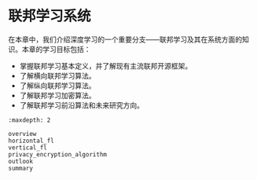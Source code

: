 # 联邦学习系统

在本章中，我们介绍深度学习的一个重要分支——联邦学习及其在系统方面的知识。本章的学习目标包括：

- 掌握联邦学习基本定义，并了解现有主流联邦开源框架。
- 了解横向联邦学习算法。
- 了解纵向联邦学习算法。
- 了解联邦学习加密算法。
- 了解联邦学习前沿算法和未来研究方向。

```toc
:maxdepth: 2

overview
horizontal_fl
vertical_fl
privacy_encryption_algorithm
outlook
summary
```